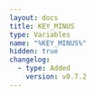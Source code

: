 ```yaml
---
layout: docs
title: KEY_MINUS
type: Variables
name: "%KEY_MINUS%"
hidden: true
changelog:
  - type: Added
    version: v0.7.2
---
```

